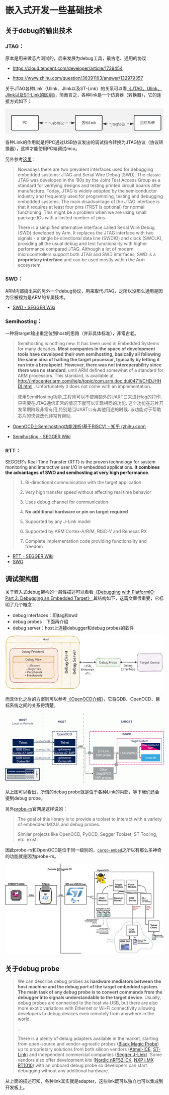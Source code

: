 # 嵌入式开发一些基础技术

## 关于debug的输出技术

### JTAG：

原本是用来做芯片测试的，后来发展为debug工具，最古老、通用的协议

* https://cloud.tencent.com/developer/article/1739454

* https://www.zhihu.com/question/36391193/answer/132979357

关于JTAG各种Link（Ulink、Jlink以及ST-Link）的关系可以看[《JTAG、Ulink、Jlink以及ST-Link的区别》](https://zhuanlan.zhihu.com/p/362465210)，简而言之，各种link是一个仿真器（转换器），它的连接方式如下：

![](/imgs/jtag.jpg)  

各种Link的作用就是将PC通过USB协议发出的调试指令转换为JTAG协议（协议转换器），这样才能使用PC端调试mcu。

另外参考[这里](https://piolabs.com/blog/insights/debugging-embedded.html#debug-probes)：

>Nowadays there are two prevalent interfaces used for debugging embedded systems: JTAG and Serial Wire Debug (SWD). The classic JTAG was developed in the ’80s by the Joint Test Access Group as a standard for verifying designs and testing printed circuit boards after manufacture. Today, JTAG is widely adopted by the semiconductor industry and frequently used for programming, testing and debugging embedded systems. The main disadvantage of the JTAG interface is that it requires at least four pins (TRST is optional) for normal functioning. This might be a problem when we are using small package ICs with a limited number of pins. 
>
>There is a simplified alternative interface called Serial Wire Debug (SWD) developed by Arm. It replaces the JTAG interface with two signals - a single bi-directional data line (SWDIO) and clock (SWCLK), providing all the usual debug and test functionality with higher performance compared JTAG. Although a lot of modern microcontrollers support both JTAG and SWD interfaces, SWD is a **proprietary interface** and can be used mostly within the Arm ecosystem.





### SWD：

ARM内部搞出来的另外一个debug协议，用来取代JTAG，之所以没那么通用是因为它被视为是ARM的专属技术。

* [SWD - SEGGER Wiki](https://wiki.segger.com/SWD)



### Semihosting：

一种将target输出重定位到host的思路（并非具体标准），非常古老。

> Semihosting is nothing new. It has been used in Embedded Systems for many decades. **Most companies in the space of development tools have developed their own semihosting, basically all following the same idea of halting the target processor, typically by letting it run into a breakpoint. However, there was not interoperability since there was no standard**, until ARM defined somewhat of a standard for ARM processors. This standard, is available at http://infocenter.arm.com/help/topic/com.arm.doc.dui0471i/CHDJHHDI.html . Unfortunately it does not come with an implementation.

> 使用SemiHosting功能,工程师可以不使用额外的UART口来进行log的打印, 只需要在JTAG通信正常的情况下就可以实现相同的功能. 这个功能在芯片开发早期阶段非常有用,特别是当UART口有其他用途的时候. 该功能对于帮助芯片的快速迭代非常有帮助.

* [OpenOCD上Semihosting功能浅析(基于RISCV) - 知乎 (zhihu.com)](https://zhuanlan.zhihu.com/p/506062424)

* [Semihosting - SEGGER Wiki](https://wiki.segger.com/Semihosting)



### RTT：

SEGGER's Real Time Transfer (RTT) is the proven technology for system monitoring and interactive user I/O in embedded applications. **It  combines the advantages of SWO and semihosting at very high performance**.

> 1. Bi-directional communication with the target application
>
> 2. Very high transfer speed without affecting real time behavior
>
> 3. Uses debug channel for communication
>
> 4. **No additional hardware or pin on target required**
>
> 5. Supported by any J-Link model
>
> 6. Supported by ARM Cortex-A/R/M, RISC-V and Renesas RX
>
> 7. Complete implementation code providing functionality and freedom

* [RTT - SEGGER Wiki](https://wiki.segger.com/RTT)
* [SWO](https://wiki.segger.com/SWO)



## 调试架构图

关于嵌入式debug架构的一般性描述可以看看[《Debugging with PlatformIO: Part 2. Debugging an Embedded Target》](https://piolabs.com/blog/insights/debugging-embedded.html#debug-probes),其结构如下，这篇文章很重要，它标明了几个概念：

* debug interfaces：即jtag和swd
* debug probes：下面再介绍
* debug server：host上连接debugger和debug probes的软件

![](/imgs/debug-setup.jpg)



而具体化之后的方案则可以参考[《OpenOCD介绍》](https://bbs.huaweicloud.com/blogs/122621)，它将GDB、OpenOCD、目标系统之间的关系捋清楚。

![](/imgs/700px-GDB_openOCD_focus_graph.png)  

从上图可以看出，所谓的debug probe就是位于各种Link的内部，等下我们还会提到debug  probe。

另外[probe-rs](https://github.com/probe-rs/probe-rs)官网是这样说的：

> The goal of this library is to provide a toolset to interact with a variety of embedded MCUs and debug probes.
>
> Similar projects like OpenOCD, PyOCD, Segger Toolset, ST Tooling, etc. exist. 

因此probe-rs和OpenOCD是位于同一级别的，[`cargo-embed`](https://github.com/probe-rs/cargo-embed#cargo-embed)之所以有那么多神奇的功能就是因为probe-rs。

![](/imgs/openocd.jpg)   



## 关于debug probe

> We can describe debug probes as **hardware mediators between the host machine and the debug port of the target embedded system. The main task of any debug probe is to convert commands from the debugger into signals understandable to the target device**. Usually, debug probes are connected to the host via USB, but there are also more exotic variations with Ethernet or Wi-Fi connectivity allowing developers to debug devices even remotely from anywhere in the world.
>
> ...
>
> There is a plenty of debug adapters available in the market, starting from open-source and vendor-agnostic probes ([Black Magic Probe](https://docs.platformio.org/en/latest/plus/debug-tools/blackmagic.html)) up to proprietary solutions from both silicon vendors ([Atmel-ICE](https://docs.platformio.org/en/latest/plus/debug-tools/atmel-ice.html), [ST-Link](https://docs.platformio.org/en/latest/plus/debug-tools/stlink.html)) and independent commercial companies ([Segger J-Link](https://docs.platformio.org/en/latest/plus/debug-tools/jlink.html)). Some vendors also offer development kits ([Nordic nRF52-DK](https://docs.platformio.org/en/latest/boards/nordicnrf52/nrf52_dk.html), [NXP i.MX RT1010](https://docs.platformio.org/en/latest/boards/nxpimxrt/mimxrt1010_evk.html)) with an onboard debug probe so developers can start debugging without any additional hardware.

从上面的描述可知，各种link其实就是adapter，这些link既可以独立也可以集成到开发板上。